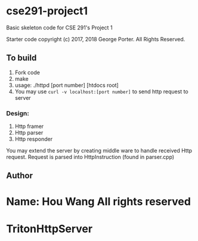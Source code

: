 # cse291-project1

Basic skeleton code for CSE 291's Project 1

Starter code copyright (c) 2017, 2018 George Porter.  All Rights Reserved.

## To build

1. Fork code
2. make
3. usage: ./httpd [port number] [htdocs root]
4. You may use `curl -v localhost:[port number]` to send http request to server

### Design:
1. Http framer
2. Http parser
3. Http responder

You may extend the server by creating middle ware to handle received Http request.
Request is parsed into HttpInstruction (found in parser.cpp)

## Author
Name: Hou Wang
All rights reserved 
=======
# TritonHttpServer
